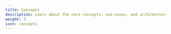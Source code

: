 ```yaml
---
title: Concepts
description: Learn about the core concepts, use-cases, and architecture of Keptn.
weight: 2
icon: concepts
---
```

